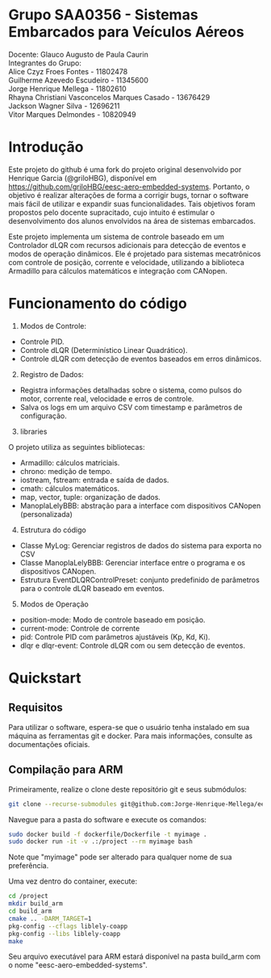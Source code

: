 # Grupo SAA0356 - Sistemas Embarcados para Veículos Aéreos

Docente: Glauco Augusto de Paula Caurin
<br>
Integrantes do Grupo:<br>
                      Alice Czyz Froes Fontes - 11802478 <br>
                      Guilherme Azevedo Escudeiro - 11345600 <br>
                      Jorge Henrique Mellega - 11802610 <br>
                      Rhayna Christiani Vasconcelos Marques Casado - 13676429 <br>
                      Jackson Wagner Silva - 12696211 <br>
                      Vitor Marques Delmondes - 10820949 <br>

# Introdução
Este projeto do github é uma fork do projeto original desenvolvido por Henrique Garcia (@griloHBG), disponível em https://github.com/griloHBG/eesc-aero-embedded-systems. Portanto, o objetivo é realizar alterações de forma a corrigir bugs, tornar o software mais fácil de utilizar e expandir suas funcionalidades. Tais objetivos foram propostos pelo docente supracitado, cujo intuito é estimular o desenvolvimento dos alunos envolvidos na área de sistemas embarcados.

Este projeto implementa um sistema de controle baseado em um Controlador dLQR com recursos adicionais para detecção de eventos e modos de operação dinâmicos. Ele é projetado para sistemas mecatrônicos com controle de posição, corrente e velocidade, utilizando a biblioteca Armadillo para cálculos matemáticos e integração com CANopen.

# Funcionamento do código

1. Modos de Controle:

+ Controle PID.
+ Controle dLQR (Determinístico Linear Quadrático). 
+ Controle dLQR com detecção de eventos baseados em erros dinâmicos.

2. Registro de Dados:

+ Registra informações detalhadas sobre o sistema, como pulsos do motor, corrente real, velocidade e erros de controle.
+ Salva os logs em um arquivo CSV com timestamp e parâmetros de configuração.

3. libraries 

O projeto utiliza as seguintes bibliotecas:

+ Armadillo: cálculos matriciais.
+ chrono: medição de tempo.
+ iostream, fstream: entrada e saída de dados.
+ cmath: cálculos matemáticos.
+ map, vector, tuple: organização de dados.
+ ManoplaLelyBBB: abstração para a interface com dispositivos CANopen (personalizada)

4. Estrutura do código
   
+ Classe MyLog: Gerenciar registros de dados do sistema para exporta no CSV
+ Classe ManoplaLelyBBB: Gerenciar interface entre o programa e os dispositivos CANopen.
+ Estrutura EventDLQRControlPreset: conjunto predefinido de parâmetros para o controle dLQR baseado em eventos.

5. Modos de Operação
   
+ position-mode: Modo de controle baseado em posição.
+ current-mode: Controle de corrente 
+ pid: Controle PID com parâmetros ajustáveis (Kp, Kd, Ki).
+ dlqr e dlqr-event: Controle dLQR com ou sem detecção de eventos.
  
# Quickstart

## Requisitos
Para utilizar o software, espera-se que o usuário tenha instalado em sua máquina as ferramentas git e docker. Para mais informações, consulte as documentações oficiais.

## Compilação para ARM
Primeiramente, realize o clone deste repositório git e seus submódulos:

```bash
git clone --recurse-submodules git@github.com:Jorge-Henrique-Mellega/eesc-aero-embedded-systems-grupoMK.git
```

Navegue para a pasta do software e execute os comandos:

```bash
sudo docker build -f dockerfile/Dockerfile -t myimage .
sudo docker run -it -v .:/project --rm myimage bash
```

Note que "myimage" pode ser alterado para qualquer nome de sua preferência.

Uma vez dentro do container, execute:

```bash 
cd /project
mkdir build_arm
cd build_arm
cmake .. -DARM_TARGET=1
pkg-config --cflags liblely-coapp
pkg-config --libs liblely-coapp
make
```
Seu arquivo executável para ARM estará disponível na pasta build_arm com o nome "eesc-aero-embedded-systems".


